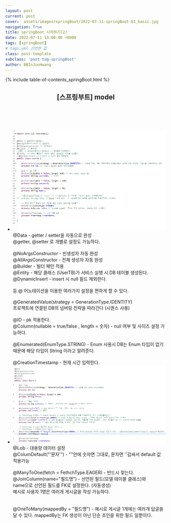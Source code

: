 ```yaml
---
layout: post
current: post
cover:  assets/images/springBoot/2022-07-11-springBoot-01_basic.jpg
navigation: True
title: springBoot 시작하기(2)
date: 2022-07-11 13:00:00 +0900
tags: [springBoot]  
# tags.yml 선언한 값
class: post-template
subclass: 'post tag-springBoot'
author: BBInJunHwang
---
```


{% include table-of-contents_springBoot.html %}
<!-- <div>
<br>
<h2>[스프링부트] model </h2><br>


<p align = "justify">
<font size=3>
@Data - getter / setter을 자동으로 완성
@getter, @setter 로 개별로 설정도 가능하다.

@NoArgsConstructor - 빈생성자 자동 완성<br>
@AllArgsConstructor - 전체 생성자 자동 완성<br>
@Builder - 빌더 패턴 적용<br>
@Entity - 해당 클래스 (UserTB)가 서비스 실행 시 DB 테이블 생성된다.<br>
@DynamicInsert - insert 시 null 필드 제외한다.<br>


등 @ 어노테이션을 이용한 여러가지 설정을 편하게 할 수 있다.

@GeneratedValue(strategy = GenerationType.IDENTITY) 
프로젝트에 연결된 DB의 넘버링 전략을 따라간다 (시퀀스 사용)

@ID - pk 적용한다.
@Column(nullable = true/false , length = 숫자) - null 여부 및 사이즈 설정 가능하다.

@Enumerated(EnumType.STRING) - Enum 사용시 DB는 Enum 타입이 없기 때문에 해당 타입이 String 이라고 알려준다.

@CreationTimestamp - 현재 시간 입력한다.

<img style="margin-left:0; margin-bottom: 25px;border: 2px outset gray; border-radius:10px;" data-action="zoom" src='{{ "/assets/images/springBoot/springBoot02/ch02_model_01.PNG" | relative_url }}' alt='absolute'>


@Lob - 대용량 데이터 설정
@ColumDefault("'문자'") - ""안에 숫자면 그대로, 문자면 ''감싸서 default 값 적용가능

@ManyToOne(fetch = FethchType.EAGER) - 반드시 찾는다.
@JoinColumn(name="필드명") - 선언된 필드(모델 테이블 클래스)와 
name으로 선언된 필드를 FK로 설정한다. (자동생성)
예시로 사용자 1명은 여러개 게시글을 작성 가능하다.


 @OneToMany(mappedBy = "필드명") - 예시로 게시글 1개에는 여러개 답글을 달 수 있다. mappedBy는 FK 생성이 아닌 단순 조인을 위한 필드 일뿐이다. 



<img style="margin-left:0; margin-bottom: 25px;border: 2px outset gray; border-radius:10px;" data-action="zoom" src='{{ "/assets/images/springBoot/springBoot02/ch02_model_02.PNG" | relative_url }}' alt='absolute'>

</font>
</p>
</div> -->




<div>
    <header>
      <h2 class="title">[스프링부트] model</h2><br>
    </header>
    <!-- <div>
      <h3 class="subTitle"></h3>
      <p> ->  </p>
    </div> -->
    <div class="listWrapper">
      <!-- <span style="font-size: 20px;"></span> -->
      <ul class="imageList">
        <li>
          <div class="area">
            <img data-action="zoom" src="/assets/images/springBoot/springBoot02/ch02_model_01.PNG" alt='absolute'>
            <div>
              <span>@Data - getter / setter을 자동으로 완성<br>
                    @getter, @setter 로 개별로 설정도 가능하다.<br>
                    <br>
                    @NoArgsConstructor - 빈생성자 자동 완성<br>
                    @AllArgsConstructor - 전체 생성자 자동 완성<br>
                    @Builder - 빌더 패턴 적용<br>
                    @Entity - 해당 클래스 (UserTB)가 서비스 실행 시 DB 테이블 생성된다.<br>
                    @DynamicInsert - insert 시 null 필드 제외한다.<br>
                    <br>
                    등 @ 어노테이션을 이용한 여러가지 설정을 편하게 할 수 있다.<br>
                    <br>
                    @GeneratedValue(strategy = GenerationType.IDENTITY) <br>
                    프로젝트에 연결된 DB의 넘버링 전략을 따라간다 (시퀀스 사용)<br>
                    <br>
                    @ID - pk 적용한다.<br>
                    @Column(nullable = true/false , length = 숫자) - null 여부 및 사이즈 설정 가능하다.<br>
                    <br>
                    @Enumerated(EnumType.STRING) - Enum 사용시 DB는 Enum 타입이 없기 때문에 해당 타입이 String 이라고 알려준다.<br>
                    <br>
                    @CreationTimestamp - 현재 시간 입력한다.</span>
            </div>
          </div>
        </li>
        <li>
          <div class="area">
            <img data-action="zoom" src="/assets/images/springBoot/springBoot02/ch02_model_02.PNG" alt='absolute'>
            <div>
              <span>@Lob - 대용량 데이터 설정<br>
                    @ColumDefault("'문자'") - ""안에 숫자면 그대로, 문자면 ''감싸서 default 값 적용가능<br>
                    <br>
                    @ManyToOne(fetch = FethchType.EAGER) - 반드시 찾는다.<br>
                    @JoinColumn(name="필드명") - 선언된 필드(모델 테이블 클래스)와 <br>
                    name으로 선언된 필드를 FK로 설정한다. (자동생성)<br>
                    예시로 사용자 1명은 여러개 게시글을 작성 가능하다.<br>
                    <br>
                    <br>
                    @OneToMany(mappedBy = "필드명") - 예시로 게시글 1개에는 여러개 답글을 달 수 있다. mappedBy는 FK 생성이 아닌 단순 조인을 위한 필드 일뿐이다. </span>
            </div>
          </div>
        </li>
      </ul>
    </div>
  </div> 